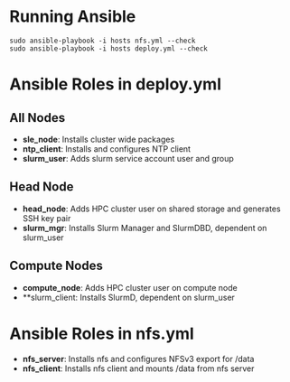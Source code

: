# Running Ansible
```
sudo ansible-playbook -i hosts nfs.yml --check
sudo ansible-playbook -i hosts deploy.yml --check
```

# Ansible Roles in deploy.yml

## All Nodes
* **sle_node**: Installs cluster wide packages
* **ntp_client**: Installs and configures NTP client
* **slurm_user**: Adds slurm service account user and group

## Head Node
* **head_node**: Adds HPC cluster user on shared storage and generates SSH key pair
* **slurm_mgr**: Installs Slurm Manager and SlurmDBD, dependent on slurm_user

## Compute Nodes
* **compute_node**: Adds HPC cluster user on compute node
* **slurm_client: Installs SlurmD, dependent on slurm_user

# Ansible Roles in nfs.yml

* **nfs_server**: Installs nfs and configures NFSv3 export for /data
* **nfs_client**: Installs nfs client and mounts /data from nfs server
